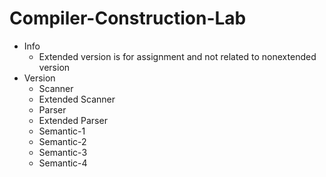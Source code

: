 ﻿# Compiler-Construction-Lab
- Info
  - Extended version is for assignment and not related to nonextended version
- Version
  - Scanner
  - Extended Scanner
  - Parser
  - Extended Parser
  - Semantic-1
  - Semantic-2
  - Semantic-3
  - Semantic-4

